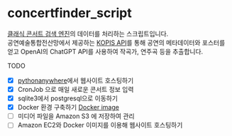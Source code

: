 # concertfinder_script

[클래식 콘서트 검색 엔진](https://www.classical-concert-kr.info/)의 데이터를 처리하는 스크립트입니다.\
공연예술통합전산망에서 제공하는 [KOPIS API](https://kopis.or.kr/por/cs/openapi/openApiInfo.do?menuId=MNU_00074)를 통해 공연의 메타데이터와 포스터를 얻고 OpenAI의 ChatGPT API를 사용하여 작곡가, 연주곡 등을 추출합니다.

TODO
- [x] [pythonanywhere](https://www.pythonanywhere.com)에서 웹사이트 호스팅하기
- [x] CronJob 으로 매일 새로운 콘서트 정보 입력
- [x] sqlite3에서 postgresql으로 이동하기 
- [x] Docker 환경 구축하기 [Docker image](https://hub.docker.com/layers/niceweather/concertfinder/1.0.2/images/sha256-d3f1e35b258eea46e498c2ea02465d4cee57637f09311e11da96458af7ec28fa?context=repo)
- [ ] 미디어 파일을 Amazon S3 에 저장하여 관리
- [ ] Amazon EC2와 Docker 이미지를 이용해 웹사이트 호스팅하기
